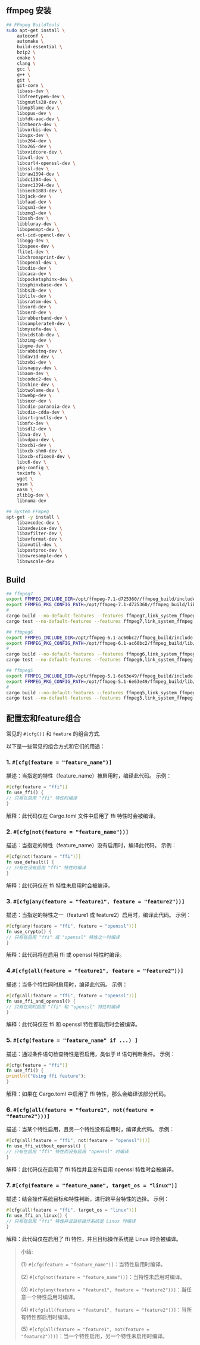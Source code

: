 
## ffmpeg 安装
```bash
## FFmpeg BuildTools
sudo apt-get install \
    autoconf \
    automake \
    build-essential \
    bzip2 \
    cmake \
    clang \
    gcc \
    g++ \
    git \
    git-core \
    libass-dev \
    libfreetype6-dev \
    libgnutls28-dev \
    libmp3lame-dev \
    libopus-dev \
    libfdk-aac-dev \
    libtheora-dev \
    libvorbis-dev \
    libvpx-dev \
    libx264-dev \
    libx265-dev \
    libxvidcore-dev \
    libv4l-dev \
    libcurl4-openssl-dev \
    libssl-dev \
    libraw1394-dev \
    libdc1394-dev \
    libavc1394-dev \
    libiec61883-dev \
    libjack-dev \
    libfaad-dev \
    libgsm1-dev \
    libzmq3-dev \
    libssh-dev \
    libbluray-dev \
    libopenmpt-dev \
    ocl-icd-opencl-dev \
    libogg-dev \
    libspeex-dev \
    flite1-dev \
    libchromaprint-dev \
    libopenal-dev \
    libcdio-dev \
    libcaca-dev \
    libpocketsphinx-dev \
    libsphinxbase-dev \
    libbs2b-dev \
    liblilv-dev \
    libsratom-dev \
    libsord-dev \
    libserd-dev \
    librubberband-dev \
    libsamplerate0-dev \
    libmysofa-dev \
    libvidstab-dev \
    libzimg-dev \
    libgme-dev \
    librabbitmq-dev \
    libdav1d-dev \
    libzvbi-dev \
    libsnappy-dev \
    libaom-dev \
    libcodec2-dev \
    libshine-dev \
    libtwolame-dev \
    libwebp-dev \
    libsoxr-dev \
    libcdio-paranoia-dev \
    libcdio-cdda-dev \
    libsrt-gnutls-dev \
    libmfx-dev \
    libsdl2-dev \
    libva-dev \
    libvdpau-dev \
    libxcb1-dev \
    libxcb-shm0-dev \
    libxcb-xfixes0-dev \
    libc6-dev \
    pkg-config \
    texinfo \
    wget \
    yasm \
    nasm \
    zlib1g-dev \
    libnuma-dev

## System FFmpeg
apt-get -y install \
    libavcodec-dev \
    libavdevice-dev \
    libavfilter-dev \
    libavformat-dev \
    libavutil-dev \
    libpostproc-dev \
    libswresample-dev \
    libswscale-dev
```

## Build

```bash
## ffmpeg7
export FFMPEG_INCLUDE_DIR=/opt/ffmpeg-7.1-d725360//ffmpeg_build/include
export FFMPEG_PKG_CONFIG_PATH=/opt/ffmpeg-7.1-d725360//ffmpeg_build/lib/pkgconfig
#
cargo build --no-default-features --features ffmpeg7,link_system_ffmpeg --verbose
cargo test --no-default-features --features ffmpeg7,link_system_ffmpeg --verbose

## ffmpeg6
export FFMPEG_INCLUDE_DIR=/opt/ffmpeg-6.1-ac60bc2/ffmpeg_build/include
export FFMPEG_PKG_CONFIG_PATH=/opt/ffmpeg-6.1-ac60bc2/ffmpeg_build/lib/pkgconfig
#
cargo build --no-default-features --features ffmpeg6,link_system_ffmpeg --verbose
cargo test --no-default-features --features ffmpeg6,link_system_ffmpeg --verbose

## ffmpeg5
export FFMPEG_INCLUDE_DIR=/opt/ffmpeg-5.1-6e63e49/ffmpeg_build/include
export FFMPEG_PKG_CONFIG_PATH=/opt/ffmpeg-5.1-6e63e49/ffmpeg_build/lib/pkgconfig
#
cargo build --no-default-features --features ffmpeg5,link_system_ffmpeg --verbose
cargo test --no-default-features --features ffmpeg5,link_system_ffmpeg --verbose
```

## 配置宏和feature组合

常见的 `#[cfg()]` 和 `feature` 的组合方式.

以下是一些常见的组合方式和它们的用途：

### 1. `#[cfg(feature = "feature_name")]`
   描述：当指定的特性（feature_name）被启用时，编译此代码。
   示例：
   ```rust
   #[cfg(feature = "ffi")]
   fn use_ffi() {
   // 只有在启用 "ffi" 特性时编译
   }
   ```
   解释：此代码仅在 Cargo.toml 文件中启用了 ffi 特性时会被编译。
### 2. `#[cfg(not(feature = "feature_name"))]`
   描述：当指定的特性（feature_name）没有启用时，编译此代码。
   示例：
   ```rust
   #[cfg(not(feature = "ffi"))]
   fn use_default() {
   // 只有在没有启用 "ffi" 特性时编译
   }
   ```
   解释：此代码仅在 ffi 特性未启用时会被编译。
### 3. `#[cfg(any(feature = "feature1", feature = "feature2"))]`
   描述：当指定的特性之一（feature1 或 feature2）启用时，编译此代码。
   示例：
   ```rust
   #[cfg(any(feature = "ffi", feature = "openssl"))]
   fn use_crypto() {
   // 只有在启用 "ffi" 或 "openssl" 特性之一时编译
   }
   ```
   解释：此代码将在启用 ffi 或 openssl 特性时编译。
### 4.`#[cfg(all(feature = "feature1", feature = "feature2"))]`
   描述：当多个特性同时启用时，编译此代码。
   示例：
   ```rust
   #[cfg(all(feature = "ffi", feature = "openssl"))]
   fn use_ffi_and_openssl() {
   // 只有在同时启用 "ffi" 和 "openssl" 特性时编译
   }
   ```
   解释：此代码仅在 ffi 和 openssl 特性都启用时会被编译。
### 5. `#[cfg(feature = "feature_name" if ...) ]`
   描述：通过条件语句检查特性是否启用，类似于 if 语句判断条件。
   示例：
   ```rust
   #[cfg(feature = "ffi")]
   fn use_ffi() {
   println!("Using ffi feature");
   }
   ```
   解释：如果在 Cargo.toml 中启用了 ffi 特性，那么会编译该部分代码。
### 6. `#[cfg(all(feature = "feature1", not(feature = "feature2")))]`
   描述：当某个特性启用，且另一个特性没有启用时，编译此代码。
   示例：
   ```rust
   #[cfg(all(feature = "ffi", not(feature = "openssl")))]
   fn use_ffi_without_openssl() {
   // 只有在启用 "ffi" 特性而没有启用 "openssl" 时编译
   }
   ```
   解释：此代码仅在启用了 ffi 特性并且没有启用 openssl 特性时会被编译。
### 7. `#[cfg(feature = "feature_name", target_os = "linux")]`
   描述：结合操作系统目标和特性判断，进行跨平台特性的选择。
   示例：
   ```rust
   #[cfg(all(feature = "ffi", target_os = "linux"))]
   fn use_ffi_on_linux() {
   // 只有在启用 "ffi" 特性并且目标操作系统是 Linux 时编译
   }
   ```
   解释：此代码仅在启用了 ffi 特性，并且目标操作系统是 Linux 时会被编译。 
   
> 小结:
> 
> (1) `#[cfg(feature = "feature_name")]`：当特性启用时编译。
> 
> (2) `#[cfg(not(feature = "feature_name"))]`：当特性未启用时编译。
> 
> (3) `#[cfg(any(feature = "feature1", feature = "feature2"))]`：当任意一个特性启用时编译。
> 
> (4) `#[cfg(all(feature = "feature1", feature = "feature2"))]`：当所有特性都启用时编译。
> 
> (5) `#[cfg(all(feature = "feature1", not(feature = "feature2")))]`：当一个特性启用，另一个特性未启用时编译。